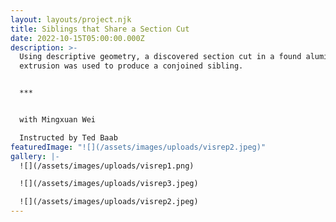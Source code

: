 ```yaml
---
layout: layouts/project.njk
title: Siblings that Share a Section Cut
date: 2022-10-15T05:00:00.000Z
description: >-
  Using descriptive geometry, a discovered section cut in a found aluminum
  extrusion was used to produce a conjoined sibling.


  ***


  with Mingxuan Wei

  Instructed by Ted Baab
featuredImage: "![](/assets/images/uploads/visrep2.jpeg)"
gallery: |-
  ![](/assets/images/uploads/visrep1.png)

  ![](/assets/images/uploads/visrep3.jpeg)

  ![](/assets/images/uploads/visrep2.jpeg)
---
```

